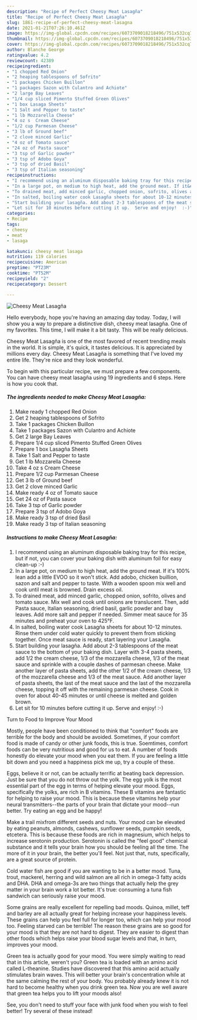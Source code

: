 ```yaml
---
description: "Recipe of Perfect Cheesy Meat Lasagña"
title: "Recipe of Perfect Cheesy Meat Lasagña"
slug: 1861-recipe-of-perfect-cheesy-meat-lasagna
date: 2021-01-21T07:26:10.461Z
image: https://img-global.cpcdn.com/recipes/6073709018218496/751x532cq70/cheesy-meat-lasagna-recipe-main-photo.jpg
thumbnail: https://img-global.cpcdn.com/recipes/6073709018218496/751x532cq70/cheesy-meat-lasagna-recipe-main-photo.jpg
cover: https://img-global.cpcdn.com/recipes/6073709018218496/751x532cq70/cheesy-meat-lasagna-recipe-main-photo.jpg
author: Blanche George
ratingvalue: 4.2
reviewcount: 42389
recipeingredient:
- "1 chopped Red Onion"
- "2 heaping tablespoons of Sofrito"
- "1 packages Chicken Buillon"
- "1 packages Sazon with Culantro and Achiote"
- "2 large Bay Leaves"
- "1/4 cup sliced Pimento Stuffed Green Olives"
- "1 box Lasaga Sheets"
- "1 Salt and Pepper to taste"
- "1 lb Mozzarella Cheese"
- "4 oz s  Cream Cheese"
- "1/2 cup Parmesan Cheese"
- "3 lb of Ground beef"
- "2 clove minced Garlic"
- "4 oz of Tomato sauce"
- "24 oz of Pasta sauce"
- "3 tsp of Garlic powder"
- "3 tsp of Adobo Goya"
- "3 tsp of dried Basil"
- "3 tsp of Italian seasoning"
recipeinstructions:
- "I recommend using an aluminum disposable baking tray for this recipe,  but if not, you can cover your baking dish with aluminum foil for easy clean-up :-)"
- "In a large pot, on medium to high heat, add the ground meat. If it&#39;s 100% lean add a little EVOO so it won&#39;t stick. Add adobo, chicken buillion, sazon and salt and pepper to taste. With a wooden spoon mix well and cook until meat is browned. Drain excess oil."
- "To drained meat, add minced garlic, chopped onion, sofrito, olives and tomato sauce.  Mix well and cook until onions are translucent. Then, add Pasta sauce, Italian seasoning,  dried basil, garlic powder and bay leaves. Add more salt and pepper if needed.  Simmer meat sauce for 35 minutes and preheat your oven to 425°F."
- "In salted, boiling water cook Lasagña sheets for about 10-12 minutes. Rinse them under cold water quickly to prevent them from sticking together. Once meat sauce is ready,  start layering your Lasagña."
- "Start building your lasagña. Add about 2-3 tablespoons of the meat sauce to the bottom of your baking dish.  Layer with 3-4 pasta sheets, add 1/2 the cream cheese, 1/3 of the mozzarella cheese, 1/3 of the meat sauce and sprinkle with a couple dashes of parmesan cheese. Make another layer of pasta sheets, add the other 1/2 of the cream cheese, 1/3 of the mozzarella cheese and 1/3 of the meat sauce. Add another layer of pasta sheets, the last of the meat sauce and the last of the mozzarella cheese,  topping it off with the remaining parmesan cheese. Cook in oven for about 40-45 minutes or until cheese is melted and golden brown."
- "Let sit for 10 minutes before cutting it up.  Serve and enjoy!  :-)"
categories:
- Recipe
tags:
- cheesy
- meat
- lasaga

katakunci: cheesy meat lasaga 
nutrition: 119 calories
recipecuisine: American
preptime: "PT23M"
cooktime: "PT52M"
recipeyield: "2"
recipecategory: Dessert

---
```



![Cheesy Meat Lasagña](https://img-global.cpcdn.com/recipes/6073709018218496/751x532cq70/cheesy-meat-lasagna-recipe-main-photo.jpg)

Hello everybody, hope you're having an amazing day today. Today, I will show you a way to prepare a distinctive dish, cheesy meat lasagña. One of my favorites. This time, I will make it a bit tasty. This will be really delicious.

Cheesy Meat Lasagña is one of the most favored of recent trending meals in the world. It is simple, it's quick, it tastes delicious. It is appreciated by millions every day. Cheesy Meat Lasagña is something that I've loved my entire life. They're nice and they look wonderful.




To begin with this particular recipe, we must prepare a few components. You can have cheesy meat lasagña using 19 ingredients and 6 steps. Here is how you cook that.

<!--inarticleads1-->

##### The ingredients needed to make Cheesy Meat Lasagña:

1. Make ready 1 chopped Red Onion
1. Get 2 heaping tablespoons of Sofrito
1. Take 1 packages Chicken Buillon
1. Take 1 packages Sazon with Culantro and Achiote
1. Get 2 large Bay Leaves
1. Prepare 1/4 cup sliced Pimento Stuffed Green Olives
1. Prepare 1 box Lasagña Sheets
1. Take 1 Salt and Pepper to taste
1. Get 1 lb Mozzarella Cheese
1. Take 4 oz s  Cream Cheese
1. Prepare 1/2 cup Parmesan Cheese
1. Get 3 lb of Ground beef
1. Get 2 clove minced Garlic
1. Make ready 4 oz of Tomato sauce
1. Get 24 oz of Pasta sauce
1. Take 3 tsp of Garlic powder
1. Prepare 3 tsp of Adobo Goya
1. Make ready 3 tsp of dried Basil
1. Make ready 3 tsp of Italian seasoning




<!--inarticleads2-->

##### Instructions to make Cheesy Meat Lasagña:

1. I recommend using an aluminum disposable baking tray for this recipe,  but if not, you can cover your baking dish with aluminum foil for easy clean-up :-)
1. In a large pot, on medium to high heat, add the ground meat. If it&#39;s 100% lean add a little EVOO so it won&#39;t stick. Add adobo, chicken buillion, sazon and salt and pepper to taste. With a wooden spoon mix well and cook until meat is browned. Drain excess oil.
1. To drained meat, add minced garlic, chopped onion, sofrito, olives and tomato sauce.  Mix well and cook until onions are translucent. Then, add Pasta sauce, Italian seasoning,  dried basil, garlic powder and bay leaves. Add more salt and pepper if needed.  Simmer meat sauce for 35 minutes and preheat your oven to 425°F.
1. In salted, boiling water cook Lasagña sheets for about 10-12 minutes. Rinse them under cold water quickly to prevent them from sticking together. Once meat sauce is ready,  start layering your Lasagña.
1. Start building your lasagña. Add about 2-3 tablespoons of the meat sauce to the bottom of your baking dish.  Layer with 3-4 pasta sheets, add 1/2 the cream cheese, 1/3 of the mozzarella cheese, 1/3 of the meat sauce and sprinkle with a couple dashes of parmesan cheese. Make another layer of pasta sheets, add the other 1/2 of the cream cheese, 1/3 of the mozzarella cheese and 1/3 of the meat sauce. Add another layer of pasta sheets, the last of the meat sauce and the last of the mozzarella cheese,  topping it off with the remaining parmesan cheese. Cook in oven for about 40-45 minutes or until cheese is melted and golden brown.
1. Let sit for 10 minutes before cutting it up.  Serve and enjoy!  :-)




Turn to Food to Improve Your Mood


Mostly, people have been conditioned to think that "comfort" foods are terrible for the body and should be avoided. Sometimes, if your comfort food is made of candy or other junk foods, this is true. Soemtimes, comfort foods can be very nutritious and good for us to eat. A number of foods honestly do elevate your mood when you eat them. If you are feeling a little bit down and you need a happiness pick me up, try a couple of these.

Eggs, believe it or not, can be actually terrific at beating back depression. Just be sure that you do not throw out the yolk. The egg yolk is the most essential part of the egg in terms of helping elevate your mood. Eggs, specifically the yolks, are rich in B vitamins. These B vitamins are fantastic for helping to raise your mood. This is because these vitamins help your neural transmitters--the parts of your brain that dictate your mood--run better. Try eating an egg and be happy!

Make a trail mixfrom different seeds and nuts. Your mood can be elevated by eating peanuts, almonds, cashews, sunflower seeds, pumpkin seeds, etcetera. This is because these foods are rich in magnesium, which helps to increase serotonin production. Serotonin is called the "feel good" chemical substance and it tells your brain how you should be feeling all the time. The more of it in your brain, the better you'll feel. Not just that, nuts, specifically, are a great source of protein.

Cold water fish are good if you are wanting to be in a better mood. Tuna, trout, mackerel, herring and wild salmon are all rich in omega-3 fatty acids and DHA. DHA and omega-3s are two things that actually help the grey matter in your brain work a lot better. It's true: consuming a tuna fish sandwich can seriously raise your mood. 

Some grains are really excellent for repelling bad moods. Quinoa, millet, teff and barley are all actually great for helping increase your happiness levels. These grains can help you feel full for longer too, which can help your mood too. Feeling starved can be terrible! The reason these grains are so good for your mood is that they are not hard to digest. They are easier to digest than other foods which helps raise your blood sugar levels and that, in turn, improves your mood.

Green tea is actually good for your mood. You were simply waiting to read that in this article, weren't you? Green tea is loaded with an amino acid called L-theanine. Studies have discovered that this amino acid actually stimulates brain waves. This will better your brain's concentration while at the same calming the rest of your body. You probably already knew it is not hard to become healthy when you drink green tea. Now you are well aware that green tea helps you to lift your moods also!

See, you don't need to stuff your face with junk food when you wish to feel better! Try several of these instead!

